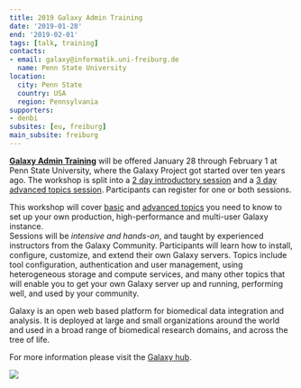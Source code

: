 ```yaml
---
title: 2019 Galaxy Admin Training
date: '2019-01-28'
end: '2019-02-01'
tags: [talk, training]
contacts:
- email: galaxy@informatik.uni-freiburg.de
  name: Penn State University
location:
  city: Penn State
  country: USA
  region: Pennsylvania
supporters:
- denbi
subsites: [eu, freiburg]
main_subsite: freiburg
---
```


**[Galaxy Admin Training](https://github.com/galaxyproject/dagobah-training)** will be offered January
28 through February 1 at Penn State University, where the Galaxy Project got started over ten years ago. 
The workshop is split into a [2 day introductory session](https://github.com/galaxyproject/dagobah-training#basic-sessions) and a [3 day advanced topics session](https://github.com/galaxyproject/dagobah-training#advanced-sessions).  Participants can register for one or both sessions.

This workshop will cover [basic](https://github.com/galaxyproject/dagobah-training#basic-sessions)
and [advanced topics](https://github.com/galaxyproject/dagobah-training#advanced-sessions) you
need to know to set up your own production, high-performance and multi-user Galaxy instance.  
Sessions will be *intensive and hands-on*, and taught by experienced instructors from the Galaxy Community.
Participants will learn how to install, configure, customize, and extend their own Galaxy servers. 
Topics include tool configuration, authentication and user management, using heterogeneous storage and 
compute services, and many other topics that will enable you to get your own Galaxy server up and running, 
performing well, and used by your community.

Galaxy is an open web based platform for biomedical data integration and analysis. It is deployed at
large and small organizations around the world and used in a broad range of biomedical research domains,
and across the tree of life.

For more information please visit the [Galaxy hub](https://galaxyproject.org/events/2019-admin-training/).

![](https://galaxyproject.org/events/2019-admin-training/2019-admin-training-logo.png)

